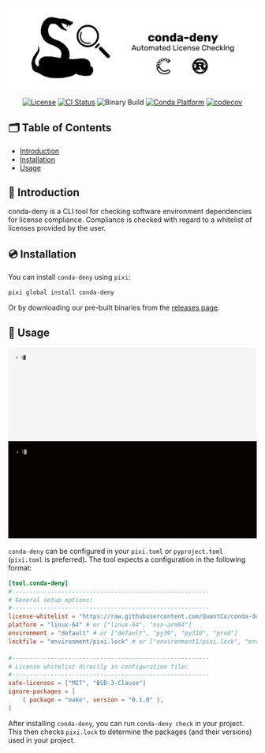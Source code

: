 <picture>
  <source media="(prefers-color-scheme: dark)" srcset="./.github/assets/conda-deny-banner-dark.png">
  <source media="(prefers-color-scheme: light)" srcset="./.github/assets/conda-deny-banner-light.png">
  <img alt="conda-deny" src="./.github/assets/conda-deny-banner-light.png">
</picture>

<div align="center">

[![License][license-badge]](LICENSE)
[![CI Status][ci-badge]][ci]
![Binary Build](https://github.com/quantco/conda-deny/actions/workflows/build.yml/badge.svg)
[![Conda Platform][conda-badge]][conda-url]
[![codecov](https://codecov.io/gh/Quantco/conda-deny/graph/badge.svg?token=uixrZFJln7)](https://codecov.io/gh/Quantco/conda-deny)

[license-badge]: https://img.shields.io/github/license/quantco/conda-deny?style=flat-square
[ci-badge]: https://img.shields.io/github/actions/workflow/status/quantco/conda-deny/ci.yml?style=flat-square&branch=main
[ci]: https://github.com/quantco/conda-deny/actions/
[conda-badge]: https://img.shields.io/conda/vn/conda-forge/conda-deny?style=flat-square
[conda-url]: https://prefix.dev/channels/conda-forge/packages/conda-deny

</div>

## 🗂 Table of Contents

- [Introduction](#-introduction)
- [Installation](#-installation)
- [Usage](#-usage)

## 📖 Introduction

conda-deny is a CLI tool for checking software environment dependencies for license compliance.
Compliance is checked with regard to a whitelist of licenses provided by the user. 

## 💿 Installation

You can install `conda-deny` using `pixi`:

```bash
pixi global install conda-deny
```

Or by downloading our pre-built binaries from the [releases page](https://github.com/quantco/conda-deny/releases).

## 🎯 Usage

![conda-deny demo](.github/assets/demo/demo-light.gif#gh-light-mode-only)
![conda-deny demo](.github/assets/demo/demo-dark.gif#gh-dark-mode-only)

`conda-deny` can be configured in your `pixi.toml` or `pyproject.toml` (`pixi.toml` is preferred).
The tool expects a configuration in the following format:

```toml
[tool.conda-deny]
#--------------------------------------------------------
# General setup options:
#--------------------------------------------------------
license-whitelist = "https://raw.githubusercontent.com/QuantCo/conda-deny/main/tests/test_remote_base_configs/conda-deny-license_whitelist.toml" # or ["license_whitelist.toml", "other_license_whitelist.toml"]
platform = "linux-64" # or ["linux-64", "osx-arm64"]
environment = "default" # or ["default", "py39", "py310", "prod"]
lockfile = "environment/pixi.lock" # or ["environment1/pixi.lock", "environment2/pixi.lock"]

#--------------------------------------------------------
# License whitelist directly in configuration file:
#--------------------------------------------------------
safe-licenses = ["MIT", "BSD-3-Clause"]
ignore-packages = [
    { package = "make", version = "0.1.0" },
]
```

After installing `conda-deny`, you can run `conda-deny check` in your project.
This then checks `pixi.lock` to determine the packages (and their versions) used in your project.
